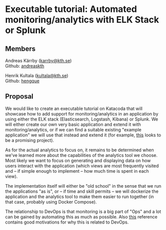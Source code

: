 # Executable tutorial: Automated monitoring/analytics with ELK Stack or Splunk

## Members

Andreas Kärrby (karrby@kth.se)  
Github: [andreaskth](https://github.com/andreaskth)

Henrik Kultala (kultala@kth.se)  
Github: [hengque](https://github.com/hengque)

## Proposal

We would like to create an executable tutorial on Katacoda that will showcase how to add support for monitoring/analytics in an application by using either the ELK stack (Elasticsearch, Logstash, Kibana) or Splunk. We will either create our own very basic application and extend it with monitoring/analytics, or if we can find a suitable existing "example application" we will use that instead and extend it (for example, [this](https://github.com/spring-projects/spring-petclinic) looks to be a promising project).

As for the actual analytics to focus on, it remains to be determined when we've learned more about the capabilities of the analytics tool we choose. Most likely we want to focus on generating and displaying data on how users interact with the application (which views are most frequently visited and – if simple enough to implement – how much time is spent in each view).

The implementation itself will either be "old school" in the sense that we run the applications "as is", or – if time and skill permits – we will dockerize the application and the analytics tool to make them easier to run together (in that case, probably using Docker Compose).

The relationship to DevOps is that monitoring is a big part of "Ops" and a lot can be gained by automating this as much as possible. Also [this](https://www.atlassian.com/devops/devops-tools/devops-monitoring?) reference contains good motivations for why this is related to DevOps.
